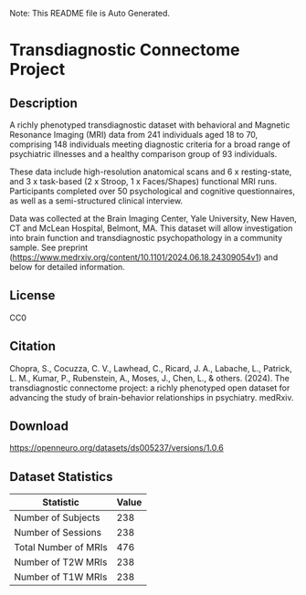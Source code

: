 Note: This README file is Auto Generated.

# Transdiagnostic Connectome Project

## Description

A richly phenotyped transdiagnostic dataset with behavioral and Magnetic Resonance Imaging (MRI) data from 241 individuals aged 18 to 70, comprising 148 individuals meeting diagnostic criteria for a broad range of psychiatric illnesses and a healthy comparison group of 93 individuals.

These data include high-resolution anatomical scans and 6 x resting-state, and 3 x task-based (2 x Stroop, 1 x Faces/Shapes) functional MRI runs. Participants completed over 50 psychological and cognitive questionnaires, as well as a semi-structured clinical interview.

Data was collected at the Brain Imaging Center, Yale University, New Haven, CT and McLean Hospital, Belmont, MA. This dataset will allow investigation into brain function and transdiagnostic psychopathology in a community sample. See preprint (https://www.medrxiv.org/content/10.1101/2024.06.18.24309054v1) and below for detailed information.


## License

CC0

## Citation

Chopra, S., Cocuzza, C. V., Lawhead, C., Ricard, J. A., Labache, L., Patrick, L. M., Kumar, P., Rubenstein, A., Moses, J., Chen, L., & others. (2024). The transdiagnostic connectome project: a richly phenotyped open dataset for advancing the study of brain-behavior relationships in psychiatry. medRxiv.

## Download

https://openneuro.org/datasets/ds005237/versions/1.0.6

## Dataset Statistics

| Statistic | Value |
| --- | --- |
| Number of Subjects | 238 |
| Number of Sessions | 238 |
| Total Number of MRIs | 476 |
| Number of T2W MRIs | 238 |
| Number of T1W MRIs | 238 |

